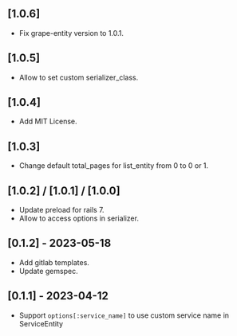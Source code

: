 ## [1.0.6]
- Fix grape-entity version to 1.0.1.
## [1.0.5]
- Allow to set custom serializer_class.
## [1.0.4]
- Add MIT License.
## [1.0.3]
- Change default total_pages for list_entity from 0 to 0 or 1.
## [1.0.2] / [1.0.1] / [1.0.0]
- Update preload for rails 7.
- Allow to access options in serializer.
## [0.1.2] - 2023-05-18
- Add gitlab templates.
- Update gemspec.
## [0.1.1] - 2023-04-12
- Support `options[:service_name]` to use custom service name in ServiceEntity